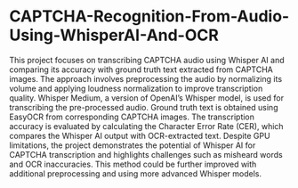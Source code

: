 # CAPTCHA-Recognition-From-Audio-Using-WhisperAI-And-OCR

This project focuses on transcribing CAPTCHA audio using Whisper AI and comparing its accuracy with ground truth text extracted from CAPTCHA images. The approach involves preprocessing the audio by normalizing its volume and applying loudness normalization to improve transcription quality. Whisper Medium, a version of OpenAI’s Whisper model, is used for transcribing the pre-processed audio. Ground truth text is obtained using EasyOCR from corresponding CAPTCHA images. The transcription accuracy is evaluated by calculating the Character Error Rate (CER), which compares the Whisper AI output with OCR-extracted text. Despite GPU limitations, the project demonstrates the potential of Whisper AI for CAPTCHA transcription and highlights challenges such as misheard words and OCR inaccuracies. This method could be further improved with additional preprocessing and using more advanced Whisper models.
